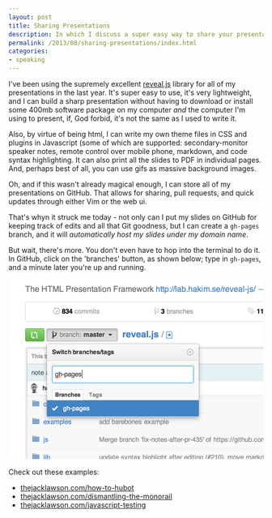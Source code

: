 ```yaml
---
layout: post
title: Sharing Presentations
description: In which I discuss a super easy way to share your presentations
permalink: /2013/08/sharing-presentations/index.html
categories:
- speaking
---
```


I've been using the supremely excellent
[reveal.js](http://lab.hakim.se/reveal-js/) library for all of my presentations
in the last year. It's super easy to use, it's very lightweight, and I can
build a sharp presentation without having to download or install some 400mb
software package on my computer *and* the computer I'm using to present, if,
God forbid, it's not the same as I used to write it.

Also, by virtue of being html, I can write my own theme files in CSS and
plugins in Javascript (some of which are supported: secondary-monitor speaker
notes, remote control over mobile phone, markdown, and code syntax
highlighting. It can also print all the slides to PDF in individual pages. And,
perhaps best of all, you can use gifs as massive background images.

Oh, and if this wasn't already magical enough, I can store all of my
presentations on GitHub. That allows for sharing, pull requests, and quick
updates through either Vim or the web ui.

That's whyn it struck me today - not only can I put my slides on GitHub for
keeping track of edits and all that Git goodness, but I can create a `gh-pages`
branch, and it will *automatically host my slides under my domain name*.

But wait, there's more. You don't even have to hop into the terminal to do it.
In GitHub, click on the 'branches' button, as shown below; type in `gh-pages`,
and a minute later you're up and running.

<img src="/img/posts/sharing-presentations-github.png" alt="Clicking the branch button in a GitHub repository" width="504" />

Check out these examples:

* [thejacklawson.com/how-to-hubot](http://thejacklawson.com/how-to-hubot)
* [thejacklawson.com/dismantling-the-monorail](http://thejacklawson.com/dismantling-the-monorail)
* [thejacklawson.com/javascript-testing](http://thejacklawson.com/javascript-testing)


